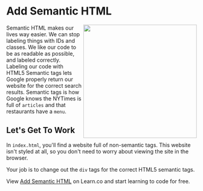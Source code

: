 # Add Semantic HTML

<img src="https://s3.amazonaws.com/after-school-assets/html5.png" width="300" hpsace="10" align="right">

Semantic HTML makes our lives way easier. We can stop labeling things with IDs and classes. We like our code to be as readable as possible, and labeled correctly. Labeling our code with HTML5 Semantic tags lets Google properly return our website for the correct search results. Semantic tags is how Google knows the NYTimes is full of `articles` and that restaurants have a `menu`.

## Let's Get To Work

In `index.html`, you'll find a website full of non-semantic tags. This website isn't styled at all, so you don't need to worry about viewing the site in the browser.

Your job is to change out the `div` tags for the correct HTML5 semantic tags.
<p data-visibility='hidden'>View <a href='https://learn.co/lessons/hs-intro-web-design-html5-lab' title='Add Semantic HTML'>Add Semantic HTML</a> on Learn.co and start learning to code for free.</p>
